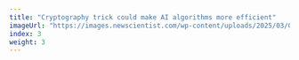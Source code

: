 ```yaml
---
title: "Cryptography trick could make AI algorithms more efficient"
imageUrl: "https://images.newscientist.com/wp-content/uploads/2025/03/03104138/SEI_241701675.jpg?width=788"
index: 3
weight: 3
---
```

